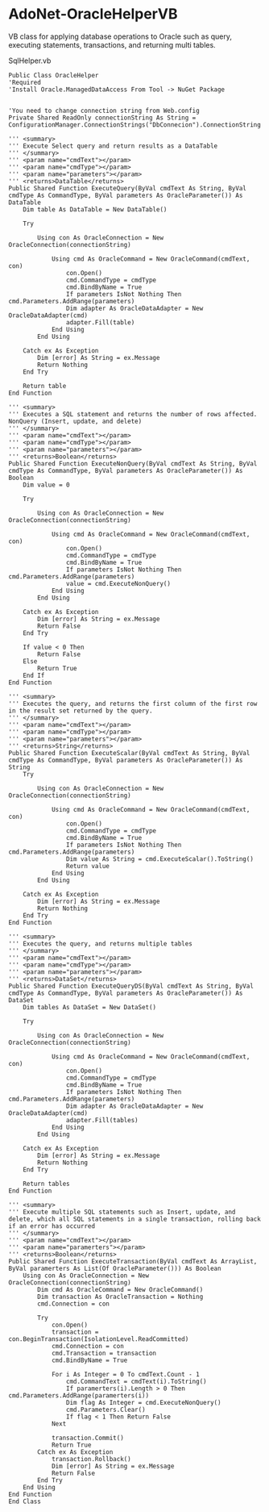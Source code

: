 # AdoNet-OracleHelperVB
VB class for applying database operations to Oracle such as query, executing statements, transactions, and returning multi tables.

SqlHelper.vb

    Public Class OracleHelper
    'Required
    'Install Oracle.ManagedDataAccess From Tool -> NuGet Package


    'You need to change connection string from Web.config
    Private Shared ReadOnly connectionString As String = ConfigurationManager.ConnectionStrings("DbConnecion").ConnectionString

    ''' <summary>
    ''' Execute Select query and return results as a DataTable
    ''' </summary>
    ''' <param name="cmdText"></param>
    ''' <param name="cmdType"></param>
    ''' <param name="parameters"></param>
    ''' <returns>DataTable</returns>
    Public Shared Function ExecuteQuery(ByVal cmdText As String, ByVal cmdType As CommandType, ByVal parameters As OracleParameter()) As DataTable
        Dim table As DataTable = New DataTable()

        Try

            Using con As OracleConnection = New OracleConnection(connectionString)

                Using cmd As OracleCommand = New OracleCommand(cmdText, con)
                    con.Open()
                    cmd.CommandType = cmdType
                    cmd.BindByName = True
                    If parameters IsNot Nothing Then cmd.Parameters.AddRange(parameters)
                    Dim adapter As OracleDataAdapter = New OracleDataAdapter(cmd)
                    adapter.Fill(table)
                End Using
            End Using

        Catch ex As Exception
            Dim [error] As String = ex.Message
            Return Nothing
        End Try

        Return table
    End Function

    ''' <summary>
    ''' Executes a SQL statement and returns the number of rows affected. NonQuery (Insert, update, and delete)
    ''' </summary>
    ''' <param name="cmdText"></param>
    ''' <param name="cmdType"></param>
    ''' <param name="parameters"></param>
    ''' <returns>Boolean</returns>
    Public Shared Function ExecuteNonQuery(ByVal cmdText As String, ByVal cmdType As CommandType, ByVal parameters As OracleParameter()) As Boolean
        Dim value = 0

        Try

            Using con As OracleConnection = New OracleConnection(connectionString)

                Using cmd As OracleCommand = New OracleCommand(cmdText, con)
                    con.Open()
                    cmd.CommandType = cmdType
                    cmd.BindByName = True
                    If parameters IsNot Nothing Then cmd.Parameters.AddRange(parameters)
                    value = cmd.ExecuteNonQuery()
                End Using
            End Using

        Catch ex As Exception
            Dim [error] As String = ex.Message
            Return False
        End Try

        If value < 0 Then
            Return False
        Else
            Return True
        End If
    End Function

    ''' <summary>
    ''' Executes the query, and returns the first column of the first row in the result set returned by the query.
    ''' </summary>
    ''' <param name="cmdText"></param>
    ''' <param name="cmdType"></param>
    ''' <param name="parameters"></param>
    ''' <returns>String</returns>
    Public Shared Function ExecuteScalar(ByVal cmdText As String, ByVal cmdType As CommandType, ByVal parameters As OracleParameter()) As String
        Try

            Using con As OracleConnection = New OracleConnection(connectionString)

                Using cmd As OracleCommand = New OracleCommand(cmdText, con)
                    con.Open()
                    cmd.CommandType = cmdType
                    cmd.BindByName = True
                    If parameters IsNot Nothing Then cmd.Parameters.AddRange(parameters)
                    Dim value As String = cmd.ExecuteScalar().ToString()
                    Return value
                End Using
            End Using

        Catch ex As Exception
            Dim [error] As String = ex.Message
            Return Nothing
        End Try
    End Function

    ''' <summary>
    ''' Executes the query, and returns multiple tables
    ''' </summary>
    ''' <param name="cmdText"></param>
    ''' <param name="cmdType"></param>
    ''' <param name="parameters"></param>
    ''' <returns>DataSet</returns>
    Public Shared Function ExecuteQueryDS(ByVal cmdText As String, ByVal cmdType As CommandType, ByVal parameters As OracleParameter()) As DataSet
        Dim tables As DataSet = New DataSet()

        Try

            Using con As OracleConnection = New OracleConnection(connectionString)

                Using cmd As OracleCommand = New OracleCommand(cmdText, con)
                    con.Open()
                    cmd.CommandType = cmdType
                    cmd.BindByName = True
                    If parameters IsNot Nothing Then cmd.Parameters.AddRange(parameters)
                    Dim adapter As OracleDataAdapter = New OracleDataAdapter(cmd)
                    adapter.Fill(tables)
                End Using
            End Using

        Catch ex As Exception
            Dim [error] As String = ex.Message
            Return Nothing
        End Try

        Return tables
    End Function

    ''' <summary>
    ''' Execute multiple SQL statements such as Insert, update, and delete, which all SQL statements in a single transaction, rolling back if an error has occurred
    ''' </summary>
    ''' <param name="cmdText"></param>
    ''' <param name="paramerters"></param>
    ''' <returns>Boolean</returns>
    Public Shared Function ExecuteTransaction(ByVal cmdText As ArrayList, ByVal paramerters As List(Of OracleParameter())) As Boolean
        Using con As OracleConnection = New OracleConnection(connectionString)
            Dim cmd As OracleCommand = New OracleCommand()
            Dim transaction As OracleTransaction = Nothing
            cmd.Connection = con

            Try
                con.Open()
                transaction = con.BeginTransaction(IsolationLevel.ReadCommitted)
                cmd.Connection = con
                cmd.Transaction = transaction
                cmd.BindByName = True

                For i As Integer = 0 To cmdText.Count - 1
                    cmd.CommandText = cmdText(i).ToString()
                    If paramerters(i).Length > 0 Then cmd.Parameters.AddRange(paramerters(i))
                    Dim flag As Integer = cmd.ExecuteNonQuery()
                    cmd.Parameters.Clear()
                    If flag < 1 Then Return False
                Next

                transaction.Commit()
                Return True
            Catch ex As Exception
                transaction.Rollback()
                Dim [error] As String = ex.Message
                Return False
            End Try
        End Using
    End Function
    End Class
